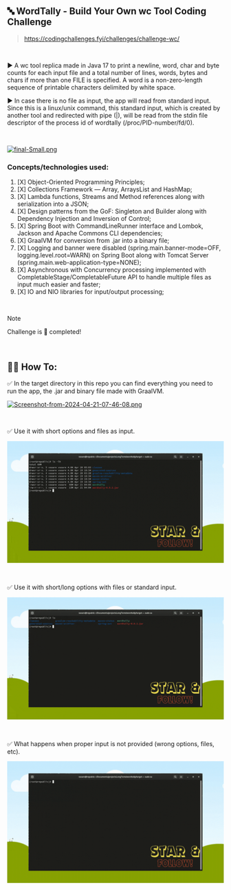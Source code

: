 ## :abc: WordTally - Build Your Own wc Tool Coding Challenge
> https://codingchallenges.fyi/challenges/challenge-wc/

<br>

:arrow_forward: A wc tool replica made in Java 17 to print a newline, word, char
and byte counts for each input file and a total number of lines, words, bytes and chars if more than one FILE is specified. 
A word is a non-zero-length sequence of printable characters delimited by white space.

:arrow_forward: In case there is no file as input, the app will read from standard input. 
Since this is a linux/unix command, this standard input,
which is created by another tool and redirected with pipe (|),
will be read from the stdin file descriptor of the process id of wordtally
(/proc/PID-number/fd/0).

<br>

[![final-Small.png](https://i.postimg.cc/DfLpz7ky/final-Small.png)](https://moviesondemand.io)

### Concepts/technologies used:
1. [X] Object-Oriented Programming Principles;
2. [X] Collections Framework — Array, ArraysList and HashMap;
3. [X] Lambda functions, Streams and Method references along with serialization into a JSON;
4. [X] Design patterns from the GoF: Singleton and Builder along with Dependency Injection and Inversion of Control;
5. [X] Spring Boot with CommandLineRunner interface and Lombok, Jackson and Apache Commons CLI dependencies;
6. [X] GraalVM for conversion from .jar into a binary file;
7. [X] Logging and banner were disabled (spring.main.banner-mode=OFF, logging.level.root=WARN) on Spring Boot along with Tomcat Server (spring.main.web-application-type=NONE);
8. [X] Asynchronous with Concurrency processing implemented with CompletableStage/CompletableFuture API to handle multiple files as input much easier and faster;  
9. [X] IO and NIO libraries for input/output processing;

<br>

> [!NOTE]
> Challenge is :100: completed!

<br>

## :man_technologist: How To:

:white_check_mark: In the target directory in this repo you can find everything you need to run the app, the .jar and binary file made with GraalVM.

[![Screenshot-from-2024-04-21-07-46-08.png](https://i.postimg.cc/PqRf6LtY/Screenshot-from-2024-04-21-07-46-08.png)](https://moviesondemand.io)

<br>

:white_check_mark: Use it with short options and files as input.

![](contentforreadmepage/WordTallyClassicOptions.gif)

<br>

:white_check_mark: Use it with short/long options with files or standard input.

![](contentforreadmepage/WordTallyWithLongOptions.gif)

<br>

:white_check_mark: What happens when proper input is not provided (wrong options, files, etc).

![](contentforreadmepage/WordTallyWithErrorsHelpAndRedirectToAnotherCommand.gif)
